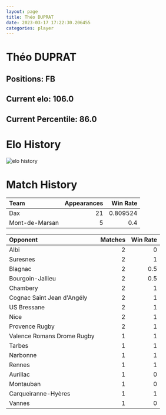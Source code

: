 ```yaml
---  
layout: page  
title: Théo DUPRAT  
date: 2023-03-17 17:22:30.206455  
categories: player  
---
```

# Théo DUPRAT

## Positions: FB

## Current elo: 106.0

## Current Percentile: 86.0

# Elo History


![elo history](history_ThéoDUPRAT.png)
# Match History


| Team           |   Appearances |   Win Rate |
|:---------------|--------------:|-----------:|
| Dax            |            21 |   0.809524 |
| Mont-de-Marsan |             5 |   0.4      |

| Opponent                   |   Matches |   Win Rate |
|:---------------------------|----------:|-----------:|
| Albi                       |         2 |        0   |
| Suresnes                   |         2 |        1   |
| Blagnac                    |         2 |        0.5 |
| Bourgoin-Jallieu           |         2 |        0.5 |
| Chambery                   |         2 |        1   |
| Cognac Saint Jean d'Angély |         2 |        1   |
| US Bressane                |         2 |        1   |
| Nice                       |         2 |        1   |
| Provence Rugby             |         2 |        1   |
| Valence Romans Drome Rugby |         1 |        1   |
| Tarbes                     |         1 |        1   |
| Narbonne                   |         1 |        1   |
| Rennes                     |         1 |        1   |
| Aurillac                   |         1 |        0   |
| Montauban                  |         1 |        0   |
| Carqueiranne-Hyères        |         1 |        1   |
| Vannes                     |         1 |        0   |